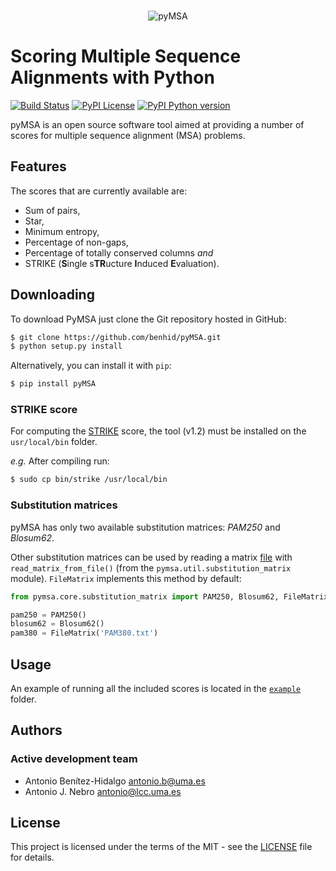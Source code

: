<p align="center">
  <br/>
  <img src=resources/pymsa.png alt="pyMSA">
  <br/>
</p>

# Scoring Multiple Sequence Alignments with Python
[![Build Status](https://img.shields.io/travis/benhid/pyMSA.svg?style=flat-square)](https://travis-ci.org/benhid/pyMSA)
[![PyPI License](https://img.shields.io/pypi/l/pyMSA.svg?style=flat-square)]()
[![PyPI Python version](https://img.shields.io/pypi/pyversions/pyMSA.svg?style=flat-square)]()

pyMSA is an open source software tool aimed at providing a number of scores for
multiple sequence alignment (MSA) problems.

## Features
The scores that are currently available are:
* Sum of pairs,
* Star,
* Minimum entropy,
* Percentage of non-gaps,
* Percentage of totally conserved columns *and*
* STRIKE (**S**ingle s**TR**ucture **I**nduced **E**valuation).

## Downloading
To download PyMSA just clone the Git repository hosted in GitHub:
```bash
$ git clone https://github.com/benhid/pyMSA.git
$ python setup.py install
```

Alternatively, you can install it with `pip`:
```bash
$ pip install pyMSA
```

### STRIKE score
For computing the [STRIKE](http://www.tcoffee.org/Projects/strike/) score, 
the tool (v1.2) must be installed on the `usr/local/bin` folder.

*e.g.* After compiling run:

```bash
$ sudo cp bin/strike /usr/local/bin
```

### Substitution matrices

pyMSA has only two available substitution matrices: *PAM250*  and *Blosum62*.

Other substitution matrices can be used by reading a matrix [file](ftp://ftp.ncbi.nih.gov/blast/matrices/) with `read_matrix_from_file()` (from the `pymsa.util.substitution_matrix` module). `FileMatrix` implements this method by default:

```python
from pymsa.core.substitution_matrix import PAM250, Blosum62, FileMatrix

pam250 = PAM250()
blosum62 = Blosum62()
pam380 = FileMatrix('PAM380.txt')
```

## Usage
An example of running all the included scores is located in the [`example`](example/) folder.

## Authors
### Active development team
* Antonio Benítez-Hidalgo <antonio.b@uma.es>
* Antonio J. Nebro <antonio@lcc.uma.es>

## License
This project is licensed under the terms of the MIT - see the [LICENSE](LICENSE) file for details.
